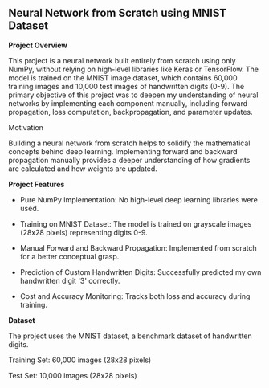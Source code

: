 ## Neural Network from Scratch using MNIST Dataset

**Project Overview**

This project is a neural network built entirely from scratch using only NumPy, without relying on high-level libraries like Keras or TensorFlow. The model is trained on the MNIST image dataset, which contains 60,000 training images and 10,000 test images of handwritten digits (0-9). The primary objective of this project was to deepen my understanding of neural networks by implementing each component manually, including forward propagation, loss computation, backpropagation, and parameter updates.

Motivation

Building a neural network from scratch helps to solidify the mathematical concepts behind deep learning. Implementing forward and backward propagation manually provides a deeper understanding of how gradients are calculated and how weights are updated.

**Project Features**

* Pure NumPy Implementation: No high-level deep learning libraries were used.

* Training on MNIST Dataset: The model is trained on grayscale images (28x28 pixels) representing digits 0-9.

* Manual Forward and Backward Propagation: Implemented from scratch for a better conceptual grasp.

* Prediction of Custom Handwritten Digits: Successfully predicted my own handwritten digit '3' correctly.

* Cost and Accuracy Monitoring: Tracks both loss and accuracy during training.

**Dataset**

The project uses the MNIST dataset, a benchmark dataset of handwritten digits.

Training Set: 60,000 images (28x28 pixels)

Test Set: 10,000 images (28x28 pixels)

